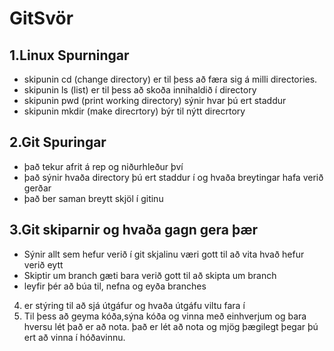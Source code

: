 # GitSvör
## 1.Linux Spurningar
* skipunin cd (change directory) er til þess að færa sig á milli directories.
* skipunin ls (list) er til þess að skoða innihaldið í directory
* skipunin pwd (print working directory) sýnir hvar þú ert staddur
* skipunin mkdir (make direcrtory) býr til nýtt direcrtory

## 2.Git Spuringar
* það tekur afrit á rep og niðurhleður því
* það sýnir hvaða directory þú ert staddur í og hvaða breytingar hafa verið gerðar
* það ber saman breytt skjöl í gitinu

## 3.Git skiparnir og hvaða gagn gera þær
* Sýnir allt sem hefur verið í git skjalinu væri gott til að vita hvað hefur verið eytt
* Skiptir um branch gæti bara verið gott til að skipta um branch
* leyfir þér að búa til, nefna og eyða branches

4. er stýring til að sjá útgáfur og hvaða útgáfu viltu fara í
5. Til þess að geyma kóða,sýna kóða og vinna með einhverjum og bara hversu lét það er að nota. það er lét að nota og mjög þægilegt þegar þú ert að vinna í hóðavinnu.